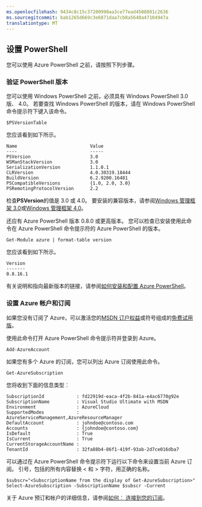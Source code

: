 ```yaml
---
ms.openlocfilehash: 9434c8c15c37200990aa3ce77ead4508801c2636
ms.sourcegitcommit: bab1265d669c3e6871daa7cb8a5640a47104947a
translationtype: MT
---
```

<properties services="virtual-machines" title="Setting up PowerShell" authors="JoeDavies-MSFT" solutions="" manager="timlt" editor="tysonn" />

<tags
   ms.service="virtual-machines"
   ms.devlang="na"
   ms.topic="article"
   ms.tgt_pltfrm=""
   ms.workload="infrastructure"
   ms.date="05/12/2015"
   ms.author="josephd" />

## 设置 PowerShell

您可以使用 Azure PowerShell 之前，请按照下列步骤。

### 验证 PowerShell 版本

您可以使用 Windows PowerShell 之前，必须具有 Windows PowerShell 3.0 版、 4.0。 若要查找 Windows PowerShell 的版本，请在 Windows PowerShell 命令提示符下键入该命令。

    $PSVersionTable

您应该看到如下所示。

    Name                           Value
    ----                           -----
    PSVersion                      3.0
    WSManStackVersion              3.0
    SerializationVersion           1.1.0.1
    CLRVersion                     4.0.30319.18444
    BuildVersion                   6.2.9200.16481
    PSCompatibleVersions           {1.0, 2.0, 3.0}
    PSRemotingProtocolVersion      2.2

检查**PSVersion**的值是 3.0 或 4.0。 要安装的兼容版本，请参阅[Windows 管理框架 3.0](http://www.microsoft.com/download/details.aspx?id=34595)或[Windows 管理框架 4.0](http://www.microsoft.com/download/details.aspx?id=40855)。

还应有 Azure PowerShell 版本 0.8.0 或更高版本。 您可以检查已安装使用此命令在 Azure PowerShell 命令提示符的 Azure PowerShell 的版本。

    Get-Module azure | format-table version

您应该看到如下所示。

    Version
    -------
    0.8.16.1

有关说明和指向最新版本的链接，请参阅[如何安装和配置 Azure PowerShell](powershell-install-configure.md)。


### 设置 Azure 帐户和订阅

如果您没有订阅了 Azure，可以激活您的[MSDN 订户权益](http://azure.microsoft.com/pricing/member-offers/msdn-benefits-details/)或符号组成的[免费试用版](http://azure.microsoft.com/pricing/free-trial/)。

使用此命令打开 Azure PowerShell 命令提示符并登录到 Azure。

    Add-AzureAccount

如果您有多个 Azure 的订阅，您可以列出 Azure 订阅使用此命令。

    Get-AzureSubscription

您将收到下面的信息类型︰

    SubscriptionId            : fd22919d-eaca-4f2b-841a-e4ac6770g92e
    SubscriptionName          : Visual Studio Ultimate with MSDN
    Environment               : AzureCloud
    SupportedModes            : AzureServiceManagement,AzureResourceManager
    DefaultAccount            : johndoe@contoso.com
    Accounts                  : {johndoe@contoso.com}
    IsDefault                 : True
    IsCurrent                 : True
    CurrentStorageAccountName : 
    TenantId                  : 32fa88b4-86f1-419f-93ab-2d7ce016dba7

可以通过在 Azure PowerShell 命令提示符下运行以下命令来设置当前 Azure 订阅。 引号，包括的所有内容替换 < 和 > 字符，用正确的名称。

    $subscr="<SubscriptionName from the display of Get-AzureSubscription>"
    Select-AzureSubscription -SubscriptionName $subscr -Current 

关于 Azure 预订和帐户的详细信息，请参阅[如何︰ 连接到您的订阅](powershell-install-configure.md#Connect)。
